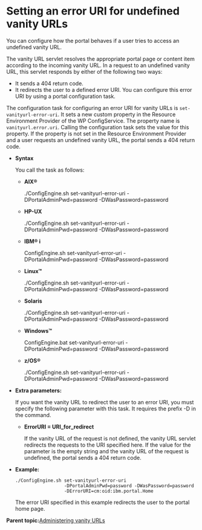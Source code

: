 # Setting an error URI for undefined vanity URLs 

You can configure how the portal behaves if a user tries to access an undefined vanity URL.

The vanity URL servlet resolves the appropriate portal page or content item according to the incoming vanity URL. In a request to an undefined vanity URL, this servlet responds by either of the following two ways:

-   It sends a 404 return code.
-   It redirects the user to a defined error URI. You can configure this error URI by using a portal configuration task.

The configuration task for configuring an error URI for vanity URLs is `set-vanityurl-error-uri`. It sets a new custom property in the Resource Environment Provider of the WP ConfigService. The property name is `vanityurl.error.uri`. Calling the configuration task sets the value for this property. If the property is not set in the Resource Environment Provider and a user requests an undefined vanity URL, the portal sends a 404 return code.

-   **Syntax**

    You call the task as follows:

    -   **AIX®**

        ./ConfigEngine.sh set-vanityurl-error-uri -DPortalAdminPwd=password -DWasPassword=password

    -   **HP-UX**

        ./ConfigEngine.sh set-vanityurl-error-uri -DPortalAdminPwd=password -DWasPassword=password

    -   **IBM® i**

        ConfigEngine.sh set-vanityurl-error-uri -DPortalAdminPwd=password -DWasPassword=password

    -   **Linux™**

        ./ConfigEngine.sh set-vanityurl-error-uri -DPortalAdminPwd=password -DWasPassword=password

    -   **Solaris**

        ./ConfigEngine.sh set-vanityurl-error-uri -DPortalAdminPwd=password -DWasPassword=password

    -   **Windows™**

        ConfigEngine.bat set-vanityurl-error-uri -DPortalAdminPwd=password -DWasPassword=password

    -   **z/OS®**

        ./ConfigEngine.sh set-vanityurl-error-uri -DPortalAdminPwd=password -DWasPassword=password

-   **Extra parameters:**

    If you want the vanity URL to redirect the user to an error URI, you must specify the following parameter with this task. It requires the prefix -D in the command.

    -   **ErrorURI = URI\_for\_redirect**

        If the vanity URL of the request is not defined, the vanity URL servlet redirects the requests to the URI specified here. If the value for the parameter is the empty string and the vanity URL of the request is undefined, the portal sends a 404 return code.

-   **Example:**

    ```
    ./ConfigEngine.sh set-vanityurl-error-uri 
                      -DPortalAdminPwd=password -DWasPassword=password
                      -DErrorURI=cm:oid:ibm.portal.Home    
    ```

    The error URI specified in this example redirects the user to the portal home page.


**Parent topic:**[Administering vanity URLs ](../wcm/van_url_admin_ref.md)

